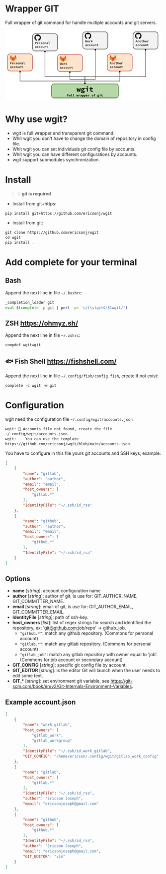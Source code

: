 # Wrapper GIT

Full wrapper of git command for handle multiple accounts and git servers.

![wgit](/img/wgit.jpg)

# Why use wgit?

* wgit is full wrapper and transparent git command.
* Whit wgit you don't have to change the domain of repository in config file.
* Whit wgit you can set individuals git config file by accounts.
* Whit wgit you can have different configurations by accounts.
* wgit support submodules synchronization.

# Install

> 💡 **git is required**

* Install from git+https:

```
pip install git+https://github.com/ericsonj/wgit
```

* Install from git:

```
git clone https://github.com/ericsonj/wgit
cd wgit
pip install .
```

# Add complete for your terminal

## **Bash**

Append the next line in file `~/.bashrc`:

```bash
_completion_loader git
eval $(complete -p git | perl -pe 's/(\s)git$/$1wgit/')
```

## **ZSH** https://ohmyz.sh/ 

Append the next line in file `~/.zshrc`:

```zsh
compdef wgit=git
```

## 🐟 **Fish Shell** https://fishshell.com/

Append the next line in file `~/.config/fish/config.fish`, create if not exist:

```
complete -c wgit -w git
```

# Configuration

wgit need the configuration file `~/.config/wgit/accounts.json`

```
wgit: 🚨 Accounts file not found, create the file ~/.config/wgit/accounts.json
wgit:    You can use the template https://github.com/ericsonj/wgit/blob/main/accounts.json
```

You have to configure in this file yours git accounts and SSH keys, example:

```json
[
    {
        "name": "gitlab",
        "author": "author",
        "email": "email",
        "host_owners": [
            "gitlab.*"
        ],
        "IdentityFile": "~/.ssh/id_rsa"
    },
    {
        "name": "github",
        "author": "author",
        "email": "email",
        "host_owners": [
            "github.*"
        ],
        "IdentityFile": "~/.ssh/id_rsa"
    }
]
```
## Options

* **name** [*string*]: account configuration name
* **author** [*string*]: author of git, is use for: GIT_AUTHOR_NAME, GIT_COMMITTER_NAME.
* **email** [*string*]: email of git, is use for: GIT_AUTHOR_EMAIL, GIT_COMMITTER_EMAIL.
* **IdentityFile** [*string*]: path of ssh-key.
* **host_owners** [*list*]: list of regex strings for search and identified the repository, ex: 'git@github.com:job/repo' -> github_job.
    + `"github.*"`: match any github repository. (Commons for personal account)
    + `"gitlab.*"`: match any gitlab repository. (Commons for personal account)
    + `"gitlab_job"`: match any gitlab repository with owner equal to 'job'. (Commons for job account or secondary account)
* **GIT_CONFIG** [*string*]: specific git config file by account.
* **GIT_EDITOR** [*string*]: is the editor Git will launch when the user needs to edit some text.
* **GIT_\*** [*string*]: set environment git variable, see https://git-scm.com/book/en/v2/Git-Internals-Environment-Variables.

## Example account.json

```json
[
    {
        "name": "work_gitlab",
        "host_owners": [
            "gitlab_work",
            "gitlab_workgroup"
        ],
        "IdentityFile": "~/.ssh/id_work_gitlab",
        "GIT_CONFIG": "/home/ericson/.config/wgit/gitlab_work_config"
    },
    {
        "name": "gitlab",
        "host_owners": [
            "gitlab.*"
        ],
        "IdentityFile": "~/.ssh/id_rsa",
        "author": "Ericson Joseph",
        "email": "ericsonjoseph@gmail.com"
    },
    {
        "name": "github",
        "host_owners": [
            "github.*"
        ],
        "IdentityFile": "~/.ssh/id_rsa",
        "author": "Ericson Joseph",
        "email": "ericsonjoseph@gmail.com",
        "GIT_EDITOR": "vim"
    }
]
```
